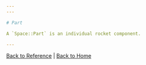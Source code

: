 ```yaml
---
---

# Part

A `Space::Part` is an individual rocket component.

---
```


[Back to Reference](../reference)
|
[Back to Home](../)

